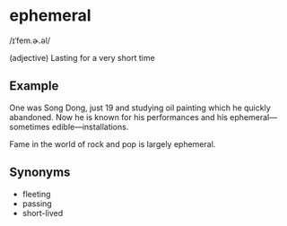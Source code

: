 # ephemeral

/ɪˈfem.ɚ.əl/

(adjective) Lasting for a very short time

## Example

One was Song Dong, just 19 and studying oil painting which he quickly abandoned. Now he is known for his performances and his ephemeral—sometimes edible—installations.

Fame in the world of rock and pop is largely ephemeral.

## Synonyms

+ fleeting
+ passing 
+ short-lived
